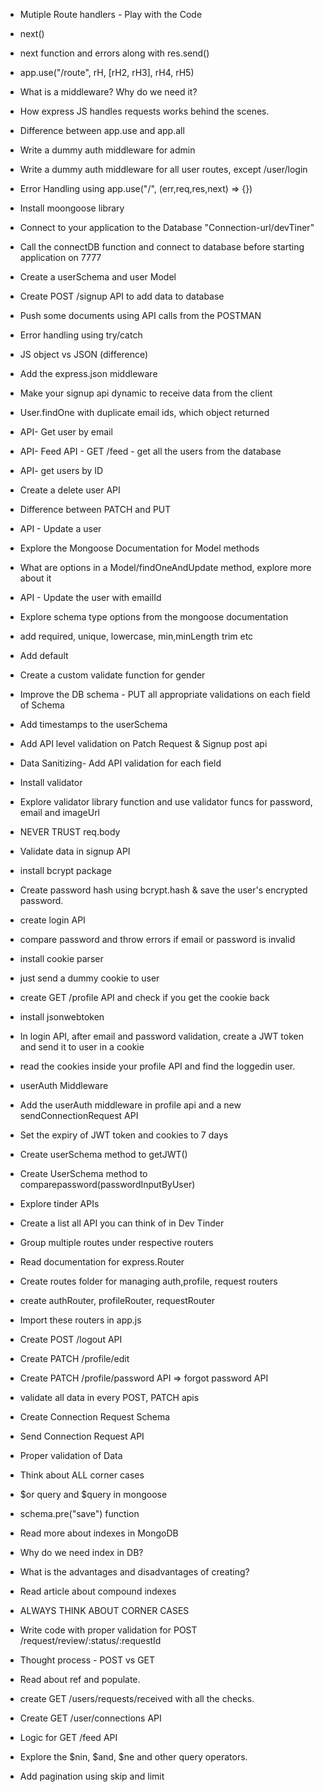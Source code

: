 - Mutiple Route handlers - Play with the Code
- next()
- next function and errors along with res.send()
- app.use("/route", rH, [rH2, rH3], rH4, rH5)
- What is a middleware? Why do we need it?
- How express JS handles requests works behind the scenes.
- Difference between app.use and app.all
- Write a dummy auth middleware for admin
- Write a dummy auth middleware for all user routes, except /user/login
- Error Handling using app.use("/", (err,req,res,next) => {})

- Install moongoose library
- Connect to your application to the Database "Connection-url/devTiner"
- Call the connectDB function and connect to database before starting application on 7777
- Create a userSchema and user Model
- Create POST /signup API to add data to database
- Push some documents using API calls from the POSTMAN
- Error handling using try/catch

- JS object vs JSON (difference)
- Add the express.json middleware
- Make your signup api dynamic to receive data from the client
- User.findOne with duplicate email ids, which object returned
- API- Get user by email
- API- Feed API - GET /feed - get all the users from the database
- API- get users by ID
- Create a delete user API
- Difference between PATCH and PUT
- API - Update a user
- Explore the Mongoose Documentation for Model methods
- What are options in a Model/findOneAndUpdate method, explore more about it
- API - Update the user with emailId

- Explore schema type options from the mongoose documentation
- add required, unique, lowercase, min,minLength trim etc
- Add default
- Create a custom validate function for gender
- Improve the DB schema - PUT all appropriate validations on each field of Schema
- Add timestamps to the userSchema
- Add API level validation on Patch Request & Signup post api
- Data Sanitizing- Add API validation for each field
- Install validator
- Explore validator library function and use validator funcs for password, email and imageUrl
- NEVER TRUST req.body

- Validate data in signup API
- install bcrypt package
- Create password hash using bcrypt.hash & save the user's encrypted password.
- create login API
- compare password and throw errors if email or password is invalid

- install cookie parser
- just send a dummy cookie to user
- create GET /profile API and check if you get the cookie back
- install jsonwebtoken
- In login API, after email and password validation, create a JWT token and send it to user in a cookie
- read the cookies inside your profile API and find the loggedin user.
- userAuth Middleware
- Add the userAuth middleware in profile api and a new sendConnectionRequest API
- Set the expiry of JWT token and cookies to 7 days
- Create userSchema method to getJWT()
- Create UserSchema method to comparepassword(passwordInputByUser)

- Explore tinder APIs
- Create a list all API you can think of in Dev Tinder
- Group multiple routes under respective routers
- Read documentation for express.Router
- Create routes folder for managing auth,profile, request routers
- create authRouter, profileRouter, requestRouter
- Import these routers in app.js
- Create POST /logout API
- Create PATCH /profile/edit
- Create PATCH /profile/password API => forgot password API
- validate all data in every POST, PATCH apis

- Create Connection Request Schema
- Send Connection Request API
- Proper validation of Data
- Think about ALL corner cases
- $or query and $query in mongoose
- schema.pre("save") function
- Read more about indexes in MongoDB
- Why do we need index in DB?
- What is the advantages and disadvantages of creating?
- Read article about compound indexes
- ALWAYS THINK ABOUT CORNER CASES

- Write code with proper validation for POST /request/review/:status/:requestId
- Thought process - POST vs GET
- Read about ref and populate.
- create GET /users/requests/received with all the checks.
- Create GET /user/connections API

- Logic for GET /feed API
- Explore the $nin, $and, $ne and other query operators.
- Add pagination using skip and limit
